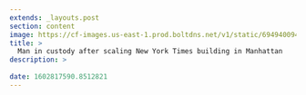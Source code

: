 ```yaml
--- 
extends: _layouts.post 
section: content 
image: https://cf-images.us-east-1.prod.boltdns.net/v1/static/694940094001/685e949d-973b-4194-a107-2826002313a1/05415dee-9ff3-4777-9ece-d7b9eaa4eeae/1280x720/match/image.jpg 
title: > 
  Man in custody after scaling New York Times building in Manhattan 
description: > 
   
date: 1602817590.8512821 
--- 
```

